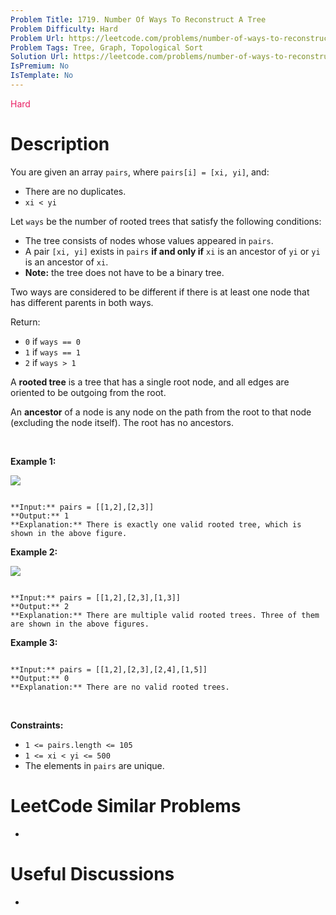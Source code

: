 ```yaml
---
Problem Title: 1719. Number Of Ways To Reconstruct A Tree
Problem Difficulty: Hard
Problem Url: https://leetcode.com/problems/number-of-ways-to-reconstruct-a-tree/
Problem Tags: Tree, Graph, Topological Sort
Solution Url: https://leetcode.com/problems/number-of-ways-to-reconstruct-a-tree/solution/
IsPremium: No
IsTemplate: No
---
```


<span style="color: rgb(233, 30, 99);">Hard</span>

# Description

You are given an array `pairs`, where `pairs[i] = [xi, yi]`, and:


* There are no duplicates.
* `xi < yi`


Let `ways` be the number of rooted trees that satisfy the following conditions:


* The tree consists of nodes whose values appeared in `pairs`.
* A pair `[xi, yi]` exists in `pairs` **if and only if** `xi` is an ancestor of `yi` or `yi` is an ancestor of `xi`.
* **Note:** the tree does not have to be a binary tree.


Two ways are considered to be different if there is at least one node that has different parents in both ways.


Return:


* `0` if `ways == 0`
* `1` if `ways == 1`
* `2` if `ways > 1`


A **rooted tree** is a tree that has a single root node, and all edges are oriented to be outgoing from the root.


An **ancestor** of a node is any node on the path from the root to that node (excluding the node itself). The root has no ancestors.


 


**Example 1:**


![](https://assets.leetcode.com/uploads/2020/12/03/trees2.png)

```

**Input:** pairs = [[1,2],[2,3]]
**Output:** 1
**Explanation:** There is exactly one valid rooted tree, which is shown in the above figure.

```

**Example 2:**


![](https://assets.leetcode.com/uploads/2020/12/03/tree.png)

```

**Input:** pairs = [[1,2],[2,3],[1,3]]
**Output:** 2
**Explanation:** There are multiple valid rooted trees. Three of them are shown in the above figures.

```

**Example 3:**



```

**Input:** pairs = [[1,2],[2,3],[2,4],[1,5]]
**Output:** 0
**Explanation:** There are no valid rooted trees.
```

 


**Constraints:**


* `1 <= pairs.length <= 105`
* `1 <= xi < yi <= 500`
* The elements in `pairs` are unique.




# LeetCode Similar Problems

- []()

# Useful Discussions

- []()
